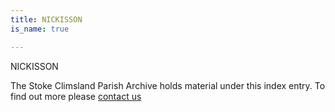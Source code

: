 ```yaml
---
title: NICKISSON
is_name: true

---
```


NICKISSON


The Stoke Climsland Parish Archive holds material under this index entry. To find out more please [contact us](/contact/)

